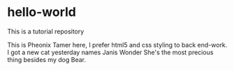 # hello-world
This is a tutorial repository

This is Pheonix Tamer here, I prefer html5 and css styling to back end-work. 
I got a new cat yesterday names Janis Wonder
She's the most precious thing besides my dog Bear. 
